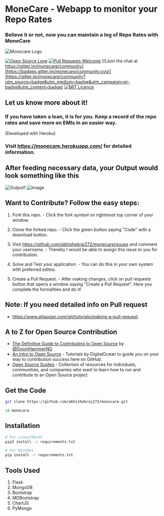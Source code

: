 # MoneCare - Webapp to monitor your Repo Rates
### Believe it or not, now you can maintain a log of Repo Rates with MoneCare

![Monocare Logo](https://cdn.jsdelivr.net/gh/abhishekraj272/monecare@latest/app/static/img/monecare.png)


[![Open Source Love](https://firstcontributions.github.io/open-source-badges/badges/open-source-v1/open-source.svg)](https://github.com/firstcontributions/open-source-badges)  [![Pull Requests Welcome](https://img.shields.io/badge/PRs-welcome-brightgreen.svg?style=flat)](http://makeapullrequest.com)
[![Join the chat at https://gitter.im/monecare/community](https://badges.gitter.im/monecare/community.svg)](https://gitter.im/monecare/community?utm_source=badge&utm_medium=badge&utm_campaign=pr-badge&utm_content=badge)
[![MIT Licence](https://badges.frapsoft.com/os/mit/mit.svg?v=103)](https://opensource.org/licenses/mit-license.php) 

## Let us know more about it!
### If you have taken a loan, it is for you. Keep a record of the repo rates and save more on EMIs in an easier way. 
(Developed with Heroku)
###  Visit https://monecare.herokuapp.com/ for detailed information.

## After feeding necessary data, your **Output** would look something like this
![Output1](https://user-images.githubusercontent.com/69141449/92616309-b106e480-f2db-11ea-8989-c9296fdfdac5.PNG)
![image](https://user-images.githubusercontent.com/69141449/92616556-0216d880-f2dc-11ea-9384-e091b20f82f4.png)


## **Want to Contribute? Follow the easy steps:**

1. Fork this repo. - Click the fork symbol on rightmost top corner of your window.

2. Clone the forked repo. - Click the green button saying "Code" with a download button.

2. Visit https://github.com/abhishekraj272/monecare/issues and comment your username. - Thereby I would be able to assign this issue to you for contribution.

3. Solve and Test your application. - You can do this in your own system with preferred editos.

4. Create a Pull Request. - After making changes, click on pull requests button that opens a window saying "Create a Pull Request". Here you complete the formalities and do it!

## **Note: If you need detailed info on Pull request**
- https://www.atlassian.com/git/tutorials/making-a-pull-request.

## **A to Z for Open Source Contribution**
- [The Definitive Guide to Contributing to Open Source](https://medium.freecodecamp.org/the-definitive-guide-to-contributing-to-open-source-900d5f9f2282) by [@DoomHammerNG](https://twitter.com/DoomHammerNG)
- [An Intro to Open Source](https://www.digitalocean.com/community/tutorial_series/an-introduction-to-open-source) - Tutorials by DigitalOcean to guide you on your way to contribution success here on GitHub.
- [Open Source Guides](https://opensource.guide/) - Collection of resources for individuals, communities, and companies who want to learn how to run and contribute to an Open Source project.

## Get the Code
```bash
git clone https://github.com/abhishekraj272/monecare.git

cd monecare
```

## Installation

```bash
# For Linux/MacOS
pip3 install -r requirements.txt

# For Windows
pip install -r requirements.txt
```

## Tools Used 

1. Flask
2. MongoDB
3. Bootstrap
4. MDBootstrap
5. ChartJS
6. PyMongo

